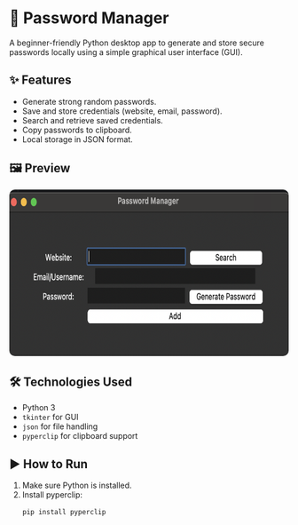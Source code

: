 # 🔐 Password Manager

A beginner-friendly Python desktop app to generate and store secure passwords locally using a simple graphical user interface (GUI).

## ✨ Features
- Generate strong random passwords.
- Save and store credentials (website, email, password).
- Search and retrieve saved credentials.
- Copy passwords to clipboard.
- Local storage in JSON format.

## 🖼️ Preview

<p align="center">
  <img src="image.png" alt="App Preview" width="700" height="300" style="border-radius: 10px;">
</p>

## 🛠️ Technologies Used
- Python 3
- `tkinter` for GUI
- `json` for file handling
- `pyperclip` for clipboard support

## ▶️ How to Run
1. Make sure Python is installed.
2. Install pyperclip:
   ```bash
   pip install pyperclip

